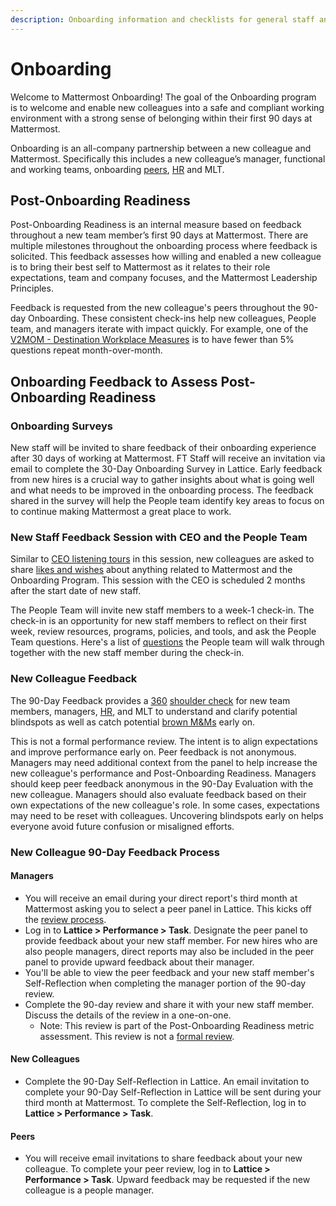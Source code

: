 ```yaml
---
description: Onboarding information and checklists for general staff and departments
---
```


# Onboarding

Welcome to Mattermost Onboarding! The goal of the Onboarding program is to welcome and enable new colleagues into a safe and compliant working environment with a strong sense of belonging within their first 90 days at Mattermost.

Onboarding is an all-company partnership between a new colleague and Mattermost. Specifically this includes a new colleague’s manager, functional and working teams, onboarding [peers](https://docs.google.com/document/d/1DQULEvgOhGeEGLTzdOlSvo858vo94zmnMN8sygi-lHk/edit?ts=5e21f202), [HR](https://handbook.mattermost.com/operations/workplace/people#team) and MLT.

## Post-Onboarding Readiness

Post-Onboarding Readiness is an internal measure based on feedback throughout a new team member’s first 90 days at Mattermost. There are multiple milestones throughout the onboarding process where feedback is solicited. This feedback assesses how willing and enabled a new colleague is to bring their best self to Mattermost as it relates to their role expectations, team and company focuses, and the Mattermost Leadership Principles.

Feedback is requested from the new colleague's peers throughout the 90-day Onboarding. These consistent check-ins help new colleagues, People team, and managers iterate with impact quickly. For example, one of the [V2MOM - Destination Workplace Measures](https://docs.google.com/presentation/d/1BDSaeW-M92gth_NM1vI23dtbFLBsYVIk/edit#slide=id.g6f2ea8cda4_8_1852) is to have fewer than 5% questions repeat month-over-month.

## Onboarding Feedback to Assess Post-Onboarding Readiness

### Onboarding Surveys

New staff will be invited to share feedback of their onboarding experience after 30 days of working at Mattermost. FT Staff will receive an invitation via email to complete the 30-Day Onboarding Survey in Lattice. Early feedback from new hires is a crucial way to gather insights about what is going well and what needs to be improved in the onboarding process. The feedback shared in the survey will help the People team identify key areas to focus on to continue making Mattermost a great place to work.

### New Staff Feedback Session with CEO and the People Team

Similar to [CEO listening tours](https://handbook.mattermost.com/operations/operations/company-cadence#ceo-listening-tours) in this session, new colleagues are asked to share [likes and wishes](https://handbook.mattermost.com/company/about-mattermost/mindsets#likes-and-wishes) about anything related to Mattermost and the Onboarding Program. This session with the CEO is scheduled 2 months after the start date of new staff.

The People Team will invite new staff members to a week-1 check-in. The check-in is an opportunity for new staff members to reflect on their first week, review resources, programs, policies, and tools, and ask the People Team questions. Here's a list of [questions](https://docs.google.com/document/d/1eIffSDfWH24myJXZES1jOtfIZp9_xM6Swx5lWNdnxiM/edit) the People team will walk through together with the new staff member during the check-in.

### New Colleague Feedback

The 90-Day Feedback provides a [360](https://handbook.mattermost.com/operations/workplace/people/performance-reviews-50#how-is-feedback-shared) [shoulder check](https://handbook.mattermost.com/company/about-mattermost/mindsets#shoulder-check) for new team members, managers, [HR](https://handbook.mattermost.com/operations/workplace/people#team), and MLT to understand and clarify potential blindspots as well as catch potential [brown M&Ms](https://handbook.mattermost.com/company/about-mattermost/mindsets#brown-m-and-ms) early on.

This is not a formal performance review. The intent is to align expectations and improve performance early on. Peer feedback is not anonymous. Managers may need additional context from the panel to help increase the new colleague's performance and Post-Onboarding Readiness. Managers should keep peer feedback anonymous in the 90-Day Evaluation with the new colleague. Managers should also evaluate feedback based on their own expectations of the new colleague's role. In some cases, expectations may need to be reset with colleagues. Uncovering blindspots early on helps everyone avoid future confusion or misaligned efforts.

### New Colleague 90-Day Feedback Process

#### Managers

* You will receive an email during your direct report's third month at Mattermost asking you to select a peer panel in Lattice. This kicks off the [review process](https://handbook.mattermost.com/operations/workplace/people/performance-reviews-50#how-is-feedback-shared).
* Log in to **Lattice &gt; Performance &gt; Task**. Designate the peer panel to provide feedback about your new staff member. For new hires who are also people managers, direct reports may also be included in the peer panel to provide upward feedback about their manager.
* You'll be able to view the peer feedback and your new staff member's Self-Reflection when completing the manager portion of the 90-day review.
* Complete the 90-day review and share it with your new staff member. Discuss the details of the review in a one-on-one.
  * Note: This review is part of the Post-Onboarding Readiness metric assessment. This review is not a [formal review](https://handbook.mattermost.com/operations/workplace/people/performance-reviews-50/formal-review-process).

#### New Colleagues

* Complete the 90-Day Self-Reflection in Lattice. An email invitation to complete your 90-Day Self-Reflection in Lattice will be sent during your third month at Mattermost. To complete the Self-Reflection, log in to **Lattice &gt; Performance &gt; Task**.

#### Peers

* You will receive email invitations to share feedback about your new colleague. To complete your peer review, log in to **Lattice &gt; Performance &gt; Task**. Upward feedback may be requested if the new colleague is a people manager.


